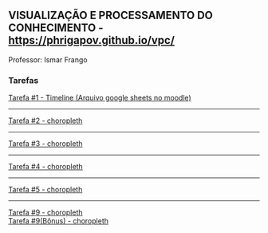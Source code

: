 ## VISUALIZAÇÃO E PROCESSAMENTO DO CONHECIMENTO - https://phrigapov.github.io/vpc/

Professor: Ismar Frango

### Tarefas
<a href="https://cdn.knightlab.com/libs/timeline3/latest/embed/index.html?source=1STBVFmd4RJsheDPFb1M88g7pWYNniy-1-Ebet3NA5Lc&font=Default&lang=en&initial_zoom=2&height=650">Tarefa #1 - Timeline (Arquivo google sheets no moodle)</a><br>
<hr />
<a href="ismar/choropleth/sme_map.html">Tarefa #2 - choropleth</a><br>
<hr />
<a href="ismar/choropleth/sme_map.html">Tarefa #3 - choropleth</a><br>
<hr />
<a href="ismar/choropleth/sme_map.html">Tarefa #4 - choropleth</a><br>
<hr />
<a href="ismar/choropleth/sme_map.html">Tarefa #5 - choropleth</a><br>
<hr />
<a href="ismar/choropleth/sme_map.html">Tarefa #9 - choropleth</a><br>
<a href="ismar/choropleth/sme_map_sp.html">Tarefa #9(Bônus) - choropleth</a>

